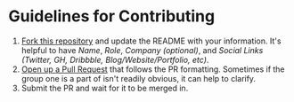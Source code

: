 # Guidelines for Contributing

1. [Fork this repository](https://github.com/iheanyi/speakers-who-want-a-platform/compare?expand=1#fork-destination-box) and update the README with your information. It's helpful to have *Name*, *Role*, *Company (optional)*, and *Social Links (Twitter, GH, Dribbble, Blog/Website/Portfolio, etc)*. 
2. [Open up a Pull Request](https://github.com/iheanyi/speakers-who-want-a-platform/compare?expand=1) 
that follows the PR formatting. Sometimes if the group one is a part of isn't readily obvious, it can help to clarify.
3. Submit the PR and wait for it to be merged in.

